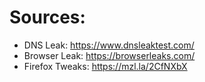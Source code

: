 # Sources:

  - DNS Leak: https://www.dnsleaktest.com/
  - Browser Leak: https://browserleaks.com/
  - Firefox Tweaks: https://mzl.la/2CfNXbX
